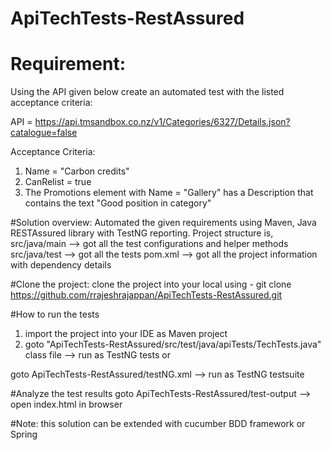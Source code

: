 # ApiTechTests-RestAssured

# Requirement:
Using the API given below create an automated test with the listed acceptance criteria:

API = https://api.tmsandbox.co.nz/v1/Categories/6327/Details.json?catalogue=false

Acceptance Criteria:

1. Name = "Carbon credits"
2. CanRelist = true
3. The Promotions element with Name = "Gallery" has a Description that contains the text "Good position in category"

#Solution overview: 
Automated the given requirements using Maven, Java RESTAssured library with TestNG reporting. Project structure is,
src/java/main --> got all the test configurations and helper methods
src/java/test --> got all the tests
pom.xml --> got all the project information with dependency details

#Clone the project: 
clone the project into your local using - 
git clone https://github.com/rrajeshrajappan/ApiTechTests-RestAssured.git

#How to run the tests
1. import the project into your IDE as Maven project
2. goto "ApiTechTests-RestAssured/src/test/java/apiTests/TechTests.java" class file --> run as TestNG tests or

goto ApiTechTests-RestAssured/testNG.xml --> run as TestNG testsuite

#Analyze the test results
goto ApiTechTests-RestAssured/test-output --> open index.html in browser


#Note: 
this solution can be extended with cucumber BDD framework or Spring   
